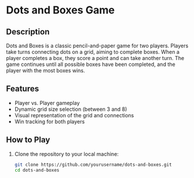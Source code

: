 # Dots and Boxes Game

## Description

Dots and Boxes is a classic pencil-and-paper game for two players. Players take turns connecting dots on a grid, aiming to complete boxes. When a player completes a box, they score a point and can take another turn. The game continues until all possible boxes have been completed, and the player with the most boxes wins.

## Features

- Player vs. Player gameplay
- Dynamic grid size selection (between 3 and 8)
- Visual representation of the grid and connections
- Win tracking for both players

## How to Play

1. Clone the repository to your local machine:
   ```bash
   git clone https://github.com/yourusername/dots-and-boxes.git
   cd dots-and-boxes
